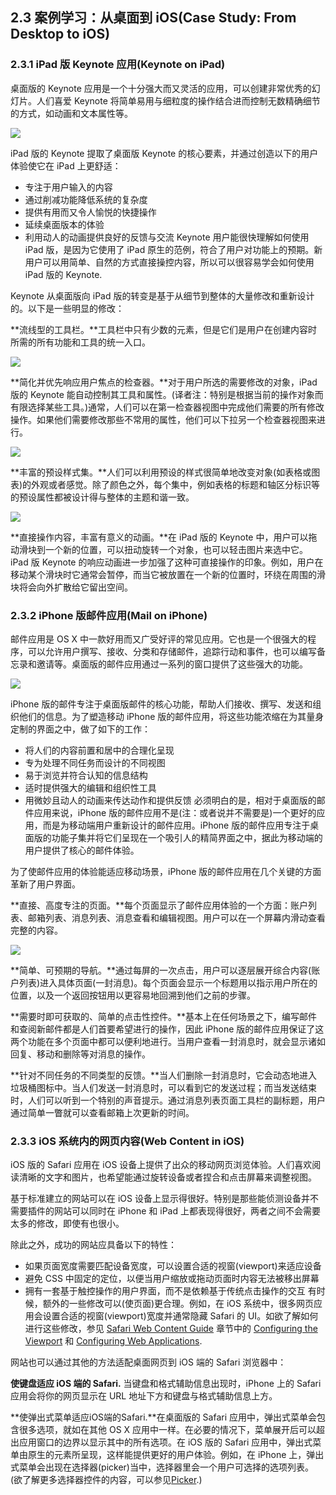 ## 2.3 案例学习：从桌面到 iOS(Case Study: From Desktop to iOS)
### 2.3.1 iPad 版 Keynote 应用(Keynote on iPad)
桌面版的 Keynote 应用是一个十分强大而又灵活的应用，可以创建非常优秀的幻灯片。人们喜爱 Keynote 将简单易用与细粒度的操作结合进而控制无数精确细节的方式，如动画和文本属性等。

![](images/49.png)

iPad 版的 Keynote 提取了桌面版 Keynote 的核心要素，并通过创造以下的用户体验使它在 iPad 上更舒适：

- 专注于用户输入的内容
- 通过削减功能降低系统的复杂度
- 提供有用而又令人愉悦的快捷操作
- 延续桌面版本的体验
- 利用动人的动画提供良好的反馈与交流
Keynote 用户能很快理解如何使用 iPad 版，是因为它使用了 iPad 原生的范例，符合了用户对功能上的预期。新用户可以用简单、自然的方式直接操控内容，所以可以很容易学会如何使用 iPad 版的 Keynote.

Keynote 从桌面版向 iPad 版的转变是基于从细节到整体的大量修改和重新设计的。以下是一些明显的修改：

**流线型的工具栏。**工具栏中只有少数的元素，但是它们是用户在创建内容时所需的所有功能和工具的统一入口。

![](images/50.png)

**简化并优先响应用户焦点的检查器。**对于用户所选的需要修改的对象，iPad 版的 Keynote 能自动控制其工具和属性。(译者注：特别是根据当前的操作对象而有限选择某些工具。)通常，人们可以在第一检查器视图中完成他们需要的所有修改操作。如果他们需要修改那些不常用的属性，他们可以下拉另一个检查器视图来进行。

![](images/51.png)

**丰富的预设样式集。**人们可以利用预设的样式很简单地改变对象(如表格或图表)的外观或者感觉。除了颜色之外，每个集中，例如表格的标题和轴区分标识等的预设属性都被设计得与整体的主题和谐一致。

![](images/52.png)

**直接操作内容，丰富有意义的动画。**在 iPad 版的 Keynote 中，用户可以拖动滑块到一个新的位置，可以扭动旋转一个对象，也可以轻击图片来选中它。iPad 版 Keynote 的响应动画进一步加强了这种可直接操作的印象。例如，用户在移动某个滑块时它通常会暂停，而当它被放置在一个新的位置时，环绕在周围的滑块将会向外扩散给它留出空间。

### 2.3.2 iPhone 版邮件应用(Mail on iPhone)
邮件应用是 OS X 中一款好用而又广受好评的常见应用。它也是一个很强大的程序，可以允许用户撰写、接收、分类和存储邮件，追踪行动和事件，也可以编写备忘录和邀请等。桌面版的邮件应用通过一系列的窗口提供了这些强大的功能。

![](images/13.jpg)

iPhone 版的邮件专注于桌面版邮件的核心功能，帮助人们接收、撰写、发送和组织他们的信息。为了塑造移动 iPhone 版的邮件应用，将这些功能浓缩在为其量身定制的界面之中，做了如下的工作：

- 将人们的内容前置和居中的合理化呈现
- 专为处理不同任务而设计的不同视图
- 易于浏览并符合认知的信息结构
- 适时提供强大的编辑和组织性工具
- 用微妙且动人的动画来传达动作和提供反馈
必须明白的是，相对于桌面版的邮件应用来说，iPhone 版的邮件应用不是(注：或者说并不需要是)一个更好的应用，而是为移动端用户重新设计的邮件应用。iPhone 版的邮件应用专注于桌面版的功能子集并将它们呈现在一个吸引人的精简界面之中，据此为移动端的用户提供了核心的邮件体验。

为了使邮件应用的体验能适应移动场景，iPhone 版的邮件应用在几个关键的方面革新了用户界面。

**直接、高度专注的页面。**每个页面显示了邮件应用体验的一个方面：账户列表、邮箱列表、消息列表、消息查看和编辑视图。用户可以在一个屏幕内滑动查看完整的内容。

![](images/53.png)

**简单、可预期的导航。**通过每屏的一次点击，用户可以逐层展开综合内容(账户列表)进入具体页面(一封消息)。每个页面会显示一个标题用以指示用户所在的位置，以及一个返回按钮用以更容易地回溯到他们之前的步骤。

**需要时即可获取的、简单的点击性控件。**基本上在任何场景之下，编写邮件和查阅新邮件都是人们首要希望进行的操作，因此 iPhone 版的邮件应用保证了这两个功能在多个页面中都可以便利地进行。当用户查看一封消息时，就会显示诸如回复、移动和删除等对消息的操作。

**针对不同任务的不同类型的反馈。**当人们删除一封消息时，它会动态地进入垃圾桶图标中。当人们发送一封消息时，可以看到它的发送过程；而当发送结束时，人们可以听到一个特别的声音提示。通过消息列表页面工具栏的副标题，用户通过简单一瞥就可以查看邮箱上次更新的时间。

### 2.3.3 iOS 系统内的网页内容(Web Content in iOS)
iOS 版的 Safari 应用在 iOS 设备上提供了出众的移动网页浏览体验。人们喜欢阅读清晰的文字和图片，也希望能通过旋转设备或者捏合和点击屏幕来调整视图。

基于标准建立的网站可以在 iOS 设备上显示得很好。特别是那些能侦测设备并不需要插件的网站可以同时在 iPhone 和 iPad 上都表现得很好，两者之间不会需要太多的修改，即使有也很小。

除此之外，成功的网站应具备以下的特性：

- 如果页面宽度需要匹配设备宽度，可以设置合适的视窗(viewport)来适应设备
- 避免 CSS 中固定的定位，以便当用户缩放或拖动页面时内容无法被移出屏幕
- 拥有一套基于触控操作的用户界面，而不是依赖基于传统点击操作的交互
有时候，额外的一些修改可以(使页面)更合理。例如，在 iOS 系统中，很多网页应用会设置合适的视窗(viewport)宽度并通常隐藏 Safari 的 UI。如欲了解如何进行这些修改，参见 [Safari Web Content Guide](https://developer.apple.com/library/ios/documentation/AppleApplications/Reference/SafariWebContent/UsingtheViewport/UsingtheViewport.html#//apple_ref/doc/uid/TP40006509) 章节中的 [Configuring the Viewport](https://developer.apple.com/library/ios/documentation/AppleApplications/Reference/SafariWebContent/ConfiguringWebApplications/ConfiguringWebApplications.html#//apple_ref/doc/uid/TP40002051-CH3) 和 [Configuring Web Applications](https://developer.apple.com/library/ios/documentation/AppleApplications/Reference/SafariWebContent/ConfiguringWebApplications/ConfiguringWebApplications.html#//apple_ref/doc/uid/TP40002051-CH3).

网站也可以通过其他的方法适配桌面网页到 iOS 端的 Safari 浏览器中：

**使键盘适应 iOS 端的 Safari.** 当键盘和格式辅助信息出现时，iPhone 上的 Safari 应用会将你的网页显示在 URL 地址下方和键盘与格式辅助信息上方。

**使弹出式菜单适应iOS端的Safari.**在桌面版的 Safari 应用中，弹出式菜单会包含很多选项，就如在其他 OS X 应用中一样。在必要的情况下，菜单展开后可以超出应用窗口的边界以显示其中的所有选项。在 iOS 版的 Safari 应用中，弹出式菜单由原生的元素所呈现，这样能提供更好的用户体验。例如，在 iPhone 上，弹出式菜单会出现在选择器(picker)当中，选择器里会一个用户可选择的选项列表。(欲了解更多选择器控件的内容，可以参见[Picker](https://developer.apple.com/library/ios/documentation/UserExperience/Conceptual/MobileHIG/Controls.html#//apple_ref/doc/uid/TP40006556-CH15-SW23).)